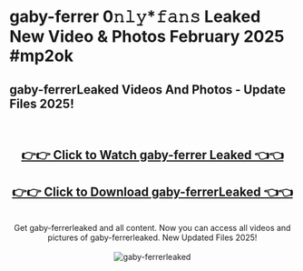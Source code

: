 # gaby-ferrer 0𝚗𝚕𝚢*𝚏𝚊𝚗𝚜 Leaked New Video & Photos February 2025 #mp2ok

<h2>gaby-ferrerLeaked Videos And Photos - Update Files 2025!</h2>
<br>
<div align="center">
<h2><a href="https://mediaupload.pro?title=gaby-ferrer&ref=11F" rel="nofollow">👉👉 Click to Watch gaby-ferrer Leaked 👈👈</a></h2>
<h2><a href="https://mediaupload.pro?title=gaby-ferrer&ref=11F" rel="nofollow">👉👉 Click to Download gaby-ferrerLeaked 👈👈</a></h2>
<br>
Get gaby-ferrerleaked and all content. Now you can access all videos and pictures of gaby-ferrerleaked. New Updated Files 2025!
<br>
<br>
<a href="https://mediaupload.pro?title=gaby-ferrer&ref=11F" rel="nofollow" data-target="animated-image.originalLink"><img src="https://i.ibb.co/Gkj2r4b/banner.png" alt="gaby-ferrerleaked" style="max-width: 100%; display: inline-block;" data-target="animated-image.originalImage"></a>
</div>
<br>

